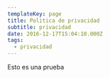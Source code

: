 ```yaml
---
templateKey: page
title: Politica de privacidad
subtitle: privacidad
date: 2016-12-17T15:04:10.000Z
tags:
  - privacidad
---
```


Esto es una prueba

